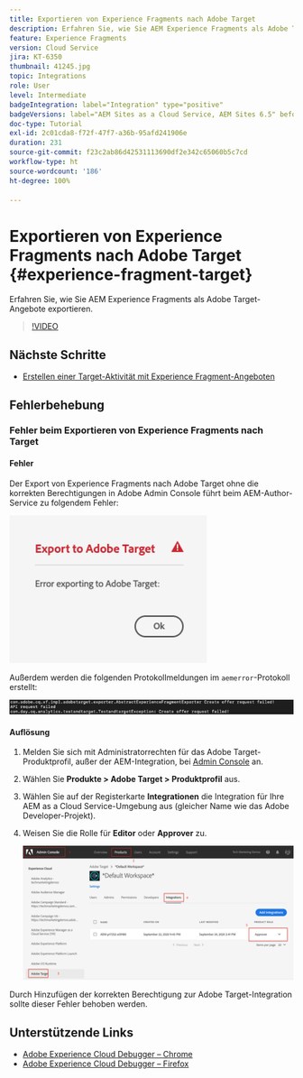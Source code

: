 ```yaml
---
title: Exportieren von Experience Fragments nach Adobe Target
description: Erfahren Sie, wie Sie AEM Experience Fragments als Adobe Target-Angebote veröffentlichen und exportieren.
feature: Experience Fragments
version: Cloud Service
jira: KT-6350
thumbnail: 41245.jpg
topic: Integrations
role: User
level: Intermediate
badgeIntegration: label="Integration" type="positive"
badgeVersions: label="AEM Sites as a Cloud Service, AEM Sites 6.5" before-title="false"
doc-type: Tutorial
exl-id: 2c01cda8-f72f-47f7-a36b-95afd241906e
duration: 231
source-git-commit: f23c2ab86d42531113690df2e342c65060b5c7cd
workflow-type: ht
source-wordcount: '186'
ht-degree: 100%

---
```


# Exportieren von Experience Fragments nach Adobe Target {#experience-fragment-target}

Erfahren Sie, wie Sie AEM Experience Fragments als Adobe Target-Angebote exportieren.

>[!VIDEO](https://video.tv.adobe.com/v/41245?quality=12&learn=on)

## Nächste Schritte

+ [Erstellen einer Target-Aktivität mit Experience Fragment-Angeboten](./create-target-activity.md)

## Fehlerbehebung

### Fehler beim Exportieren von Experience Fragments nach Target

#### Fehler

Der Export von Experience Fragments nach Adobe Target ohne die korrekten Berechtigungen in Adobe Admin Console führt beim AEM-Author-Service zu folgendem Fehler:

![Target-API-Benutzeroberflächen-Fehler](assets/error-target-offer.png)

Außerdem werden die folgenden Protokollmeldungen im `aemerror`-Protokoll erstellt:

![Target-API-Konsolenfehler](assets/target-console-error.png)

#### Auflösung

1. Melden Sie sich mit Administratorrechten für das Adobe Target-Produktprofil, außer der AEM-Integration, bei [Admin Console](https://adminconsole.adobe.com/) an.
2. Wählen Sie __Produkte > Adobe Target > Produktprofil__ aus.
3. Wählen Sie auf der Registerkarte __Integrationen__ die Integration für Ihre AEM as a Cloud Service-Umgebung aus (gleicher Name wie das Adobe Developer-Projekt).
4. Weisen Sie die Rolle für __Editor__ oder __Approver__ zu.

   ![Target-API-Fehler](assets/target-permissions.png)

Durch Hinzufügen der korrekten Berechtigung zur Adobe Target-Integration sollte dieser Fehler behoben werden.

## Unterstützende Links

+ [Adobe Experience Cloud Debugger – Chrome](https://chrome.google.com/webstore/detail/adobe-experience-platform/bfnnokhpnncpkdmbokanobigaccjkpob)
+ [Adobe Experience Cloud Debugger – Firefox](https://addons.mozilla.org/en-US/firefox/addon/adobe-experience-platform-dbg/)
